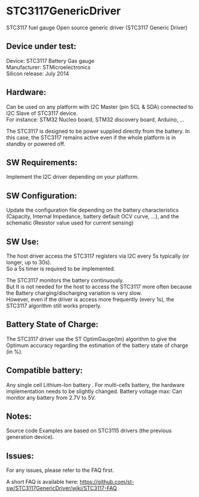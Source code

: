# STC3117GenericDriver
STC3117 fuel gauge Open source generic driver
(STC3117 Generic Driver)

Device under test:
----------------
Device:       STC3117 Battery Gas gauge  
Manufacturer: STMicroelectronics  
Silicon release: July 2014

Hardware:
----------------
Can be used on any platform with I2C Master (pin SCL & SDA) connected to I2C Slave of STC3117 device.  <br />
For instance: STM32 Nucleo board, STM32 discovery board, Arduino, ...  <br />

The STC3117 is designed to be power supplied directly from the battery. In this case, the STC3117 remains active even if the whole platform is in standby or powered off.


SW Requirements:
----------------
Implement the I2C driver depending on your platform.

SW Configuration:
----------------
Update the configuration file depending on the battery characteristics (Capacity, Internal Impedance, battery default OCV curve, ...), and the schematic (Resistor value used for current sensing)

SW Use:
----------------
The host driver access the STC3117 registers via I2C every 5s typically (or longer, up to 30s).  <br />
So a 5s timer is required to be implemented.  <br />

The STC3117 monitors the battery continuously. <br />
But It is not needed for the host to access the STC3117 more often because the Battery charging/discharging variation is very slow.  <br />
However, even if the driver is access more frequently (every 1s), the STC3117 algorithm still works properly.  <br />

Battery State of Charge:
----------------
The STC3117 driver use the ST OptimGauge(tm) algorithm to give the Optimum accuracy regarding the estimation of the battery state of charge (in %).

Compatible battery:
----------------
Any single cell Lithium-Ion battery .
For multi-cells battery, the hardware implementation needs to be slightly changed.
Battery voltage max: Can monitor any battery from 2.7V to 5V.

Notes:
----------------
Source code Examples are based on STC3115 drivers (the previous generation device).  

Issues:
----------------
For any issues, please refer to the FAQ first.

A short FAQ is available here: 
https://github.com/st-sw/STC3117GenericDriver/wiki/STC3117-FAQ
